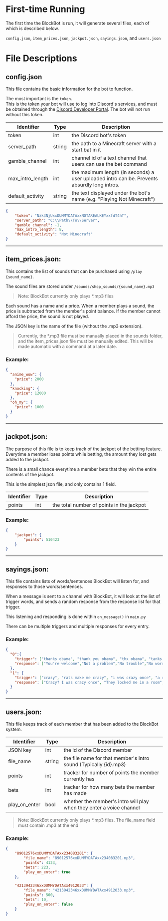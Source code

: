 # First-time Running

The first time the BlockBot is run, it will generate several files, each of which is described below.

`config.json`, `item_prices.json`, `jackpot.json`, `sayings.json`, and `users.json`

# File Descriptions
## config.json

This file contains the basic information for the bot to function. 

The most important is the `token`. 
<br>This is the token your bot will use to log into Discord's services, and must be obtained through the [Discord Developer Portal](https://discord.com/developers/applications). The bot will not run without this token.

| Identifier           | Type   | Description                                                                                  |
|----------------------|--------|----------------------------------------------------------------------------------------------|
| token                | int    | the Discord bot's token                                                                      |
| server_path          | string | the path to a Minecraft server with a start.bat in it                                        |
| gamble_channel       | int    | channel id of a text channel that users can use the bet command                              |
| max_intro_length     | int    | the maximum length (in seconds) a user uploaded intro can be. Prevents absurdly long intros. |
| default_activity     | string | the text displayed under the bot's name (e.g. "Playing Not Minecraft")                       |

```json
{
    "token": "Nzk3NjUxxDUMMYDATAxxNOTAREALKEYxxfdT4hT",
    "server_path": "C:\\Path\\To\\Server",
    "gamble_channel": -1,
    "max_intro_length": 8,
    "default_activity": "Not Minecraft"
}
```

---

## item_prices.json:

This contains the list of sounds that can be purchased using `/play {sound_name}`.

The sound files are stored under `/sounds/shop_sounds/{sound_name}.mp3`

> Note: BlockBot currently only plays *.mp3 files

Each sound has a name and a price. When a member plays a sound, the price is subtracted from the member's point balance.
If the member cannot afford the price, the sound is not played.

The JSON key is the name of the file (without the .mp3 extension).
 
> Currently, the *.mp3 file must be manually placed in the sounds folder, and the item_prices.json file 
> must be manually edited. This will be made automatic with a command at a later date.

### Example:

```json
{
  "anime_wow": {
    "price": 2000
  },
  "knocking": {
    "price": 12000
  },
  "oh_my": {
    "price": 1000
  }
}
```

---

## jackpot.json:

The purpose of this file is to keep track of the jackpot of the betting feature. 
Everytime a member loses points while betting, the amount they lost gets added to the jackpot.

There is a small chance everytime  a member bets that they win the entire contents of the jackpot.

This is the simplest json file, and only contains 1 field.

| Identifier | Type   | Description                               |
|------------|--------|-------------------------------------------|
| points     | int    | the total number of points in the jackpot |


### Example:

```json
{
    "jackpot": {
        "points": 510423
    }
}
```

---

## sayings.json:

This file contains lists of words/sentences BlockBot will listen for, and responses to those words/sentences.

When a message is sent to a channel with BlockBot, it will look at the list of trigger words, 
and sends a random response from the response list for that trigger.

This listening and responding is done within `on_message()` in `main.py`

There can be multiple triggers and multiple responses for every entry.

### Example:
```json
{
  "0":{
    "trigger": ["thanks obama", "thank you obama", "thx obama", "tanks obama", "ty obama", "thank u obama"],
    "response": ["You're welcome","Not a problem","No trouble","No worries","My pleasure","Happy to help","Not at all"]
  },
  "1": {
    "trigger": ["crazy", "rats make me crazy", "i was crazy once", "a rubber room with rats","they locked me in a room, a rubber room","they locked me in a room a rubber room"],
    "response": ["Crazy? I was crazy once", "They locked me in a room", "They locked me in a room, a rubber room", "Crazy? I was crazy once. They locked me in a room, a rubber room. A rubber room with rats.", "Rats make me crazy", "Crazy?"]
  }
}
```

---

## users.json:

This file keeps track of each member that has been added to the BlockBot system.

| Identifier    | Type   | Description                                                          |
|---------------|--------|----------------------------------------------------------------------|
| JSON key      | int    | the id of the Discord member                                         |
| file_name     | string | the file name for that member's intro sound (Typically {id}.mp3)     |
| points        | int    | tracker for number of points the member currently has                |
| bets          | int    | tracker for how many bets the member has made                        |
| play_on_enter | bool   | whether the member's intro will play when they enter a voice channel |

> Note: BlockBot currently only plays *.mp3 files. The file_name field must contain .mp3 at the end

### Example:

```json
{
    "89012576xxDUMMYDATAxx234083201": {
        "file_name": "89012576xxDUMMYDATAxx234083201.mp3",
        "points": 4123,
        "bets": 223,
        "play_on_enter": true
    },

    "4213942346xxDUMMYDATAxx4912033": {
        "file_name": "4213942346xxDUMMYDATAxx4912033.mp3",
        "points": 500,
        "bets": 10,
        "play_on_enter": false
    }
}
```


